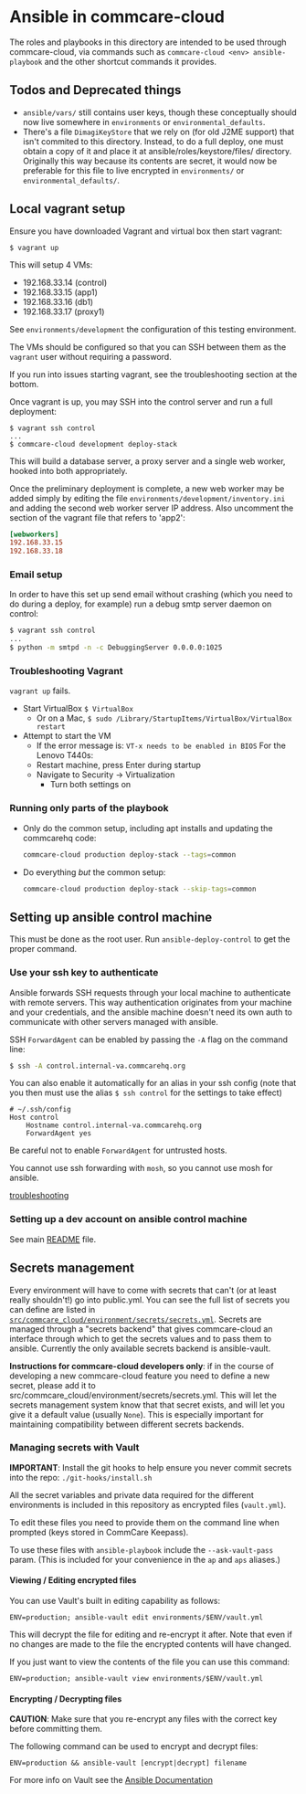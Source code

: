 # Ansible in commcare-cloud

The roles and playbooks in this directory are intended to be used through
commcare-cloud, via commands such as `commcare-cloud <env> ansible-playbook`
and the other shortcut commands it provides.

## Todos and Deprecated things
- `ansible/vars/` still contains user keys, though these conceptually should now live
  somewhere in `environments` or `environmental_defaults`.
- There's a file `DimagiKeyStore` that we rely on (for old J2ME support)
  that isn't commited to this directory.
  Instead, to do a full deploy, one must obtain a copy of it and place it at
  ansible/roles/keystore/files/ directory.
  Originally this way because its contents are secret, it would now be preferable
  for this file to live encrypted in `environments/` or `environmental_defaults/`.

## Local vagrant setup

Ensure you have downloaded Vagrant and virtual box then start vagrant:

```
$ vagrant up
```

This will setup 4 VMs:
* 192.168.33.14 (control)
* 192.168.33.15 (app1)
* 192.168.33.16 (db1)
* 192.168.33.17 (proxy1)

See `environments/development` the configuration of this testing environment.

The VMs should be configured so that you can SSH between them as the `vagrant` user
without requiring a password.

If you run into issues starting vagrant, see the troubleshooting section at the bottom.

Once vagrant is up, you may SSH into the control server and run a full
deployment:

```
$ vagrant ssh control
...
$ commcare-cloud development deploy-stack
```

This will build a database server, a proxy server and a single web worker,
hooked into both appropriately.

Once the preliminary deployment is complete, a new web worker may be added
simply by editing the file `environments/development/inventory.ini` and adding the second
web worker server IP address. Also uncomment the section of the vagrant file that refers to 'app2':

```ini
[webworkers]
192.168.33.15
192.168.33.18
```

### Email setup

In order to have this set up send email without crashing
(which you need to do during a deploy, for example)
run a debug smtp server daemon on control:

```bash
$ vagrant ssh control
...
$ python -m smtpd -n -c DebuggingServer 0.0.0.0:1025
```

### Troubleshooting Vagrant

`vagrant up` fails.
* Start VirtualBox `$ VirtualBox`
  * Or on a Mac, `$ sudo /Library/StartupItems/VirtualBox/VirtualBox restart`
* Attempt to start the VM
  * If the error message is: `VT-x needs to be enabled in BIOS`
For the Lenovo T440s:
  * Restart machine, press Enter during startup
  * Navigate to Security -> Virtualization
    * Turn both settings on


### Running only parts of the playbook

- Only do the common setup, including apt installs and updating the commcarehq code:
  ```bash
  commcare-cloud production deploy-stack --tags=common
  ```
- Do everything _but_ the common setup:
  ```bash
  commcare-cloud production deploy-stack --skip-tags=common
  ```

## Setting up ansible control machine

This must be done as the root user.  Run `ansible-deploy-control` to get the
proper command.

### Use your ssh key to authenticate

Ansible forwards SSH requests through your local machine to authenticate with
remote servers.  This way authentication originates from your machine and your
credentials, and the ansible machine doesn't need its own auth to communicate
with other servers managed with ansible.

SSH `ForwardAgent` can be enabled by passing the `-A` flag on the command line:
```bash
$ ssh -A control.internal-va.commcarehq.org
```

You can also enable it automatically for an alias in your ssh config (note that
you then must use the alias `$ ssh control` for the settings to take effect)
```
# ~/.ssh/config
Host control
    Hostname control.internal-va.commcarehq.org
    ForwardAgent yes
```

Be careful not to enable `ForwardAgent` for untrusted hosts.

You cannot use ssh forwarding with `mosh`, so you cannot use mosh for ansible.

[troubleshooting](https://developer.github.com/guides/using-ssh-agent-forwarding/)

### Setting up a dev account on ansible control machine
See main [README](../../../README.md) file.

## Secrets management

Every environment will have to come with secrets that can't (or at least really shouldn't!) go into public.yml.
You can see the full list of secrets you can define are listed in
[`src/commcare_cloud/environment/secrets/secrets.yml`](https://github.com/dimagi/commcare-cloud/blob/master/src/commcare_cloud/environment/secrets/secrets.yml).
Secrets are managed through a "secrets backend" that gives commcare-cloud an interface through which to get
the secrets values and to pass them to ansible. Currently the only available secrets backend is ansible-vault.

**Instructions for commcare-cloud developers only**: if in the course of developing a new commcare-cloud feature
you need to define a new secret, please add it to src/commcare_cloud/environment/secrets/secrets.yml.
This will let the secrets management system know that that secret exists,
and will let you give it a default value (usually `None`).
This is especially important for maintaining compatibility between different secrets backends.


### Managing secrets with Vault
**IMPORTANT**: Install the git hooks to help ensure you never commit secrets into the repo: `./git-hooks/install.sh`

All the secret variables and private data required for the different environments is included
in this repository as encrypted files (`vault.yml`).

To edit these files you need to provide them on the command line when prompted (keys stored in CommCare Keepass).

To use these files with `ansible-playbook` include the `--ask-vault-pass` param.
(This is included for your convenience in the `ap` and `aps` aliases.)

#### Viewing / Editing encrypted files
You can use Vault's built in editing capability as follows:

```
ENV=production; ansible-vault edit environments/$ENV/vault.yml
```

This will decrypt the file for editing and re-encrypt it after. Note that even if no changes
are made to the file the encrypted contents will have changed.

If you just want to view the contents of the file you can use this command:

```
ENV=production; ansible-vault view environments/$ENV/vault.yml
```

#### Encrypting / Decrypting files
**CAUTION**: Make sure that you re-encrypt any files with the correct key before committing them.

The following command can be used to encrypt and decrypt files:

```
ENV=production && ansible-vault [encrypt|decrypt] filename
```

For more info on Vault see the [Ansible Documentation](https://docs.ansible.com/ansible/playbooks_vault.html)
